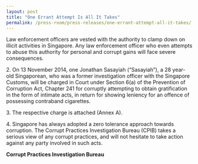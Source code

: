 ```yaml
---
layout: post
title: "One Errant Attempt Is All It Takes"
permalink: /press-room/press-releases/one-errant-attempt-all-it-takes/
---
```

Law enforcement officers are vested with the authority to clamp down on illicit activities in Singapore. Any law enforcement officer who even attempts to abuse this authority for personal and corrupt gains will face severe consequences.

2\.        On 13 November 2014, one Jonathan Sasayiah (“Sasayiah”), a 28 year-old Singaporean, who was a former investigation officer with the Singapore Customs, will be charged in Court under Section 6(a) of the Prevention of Corruption Act, Chapter 241 for corruptly attempting to obtain gratification in the form of intimate acts, in return for showing leniency for an offence of possessing contraband cigarettes.

3\.        The respective charge is attached (Annex A).

4\.        Singapore has always adopted a zero tolerance approach towards corruption. The Corrupt Practices Investigation Bureau (CPIB) takes a serious view of any corrupt practices, and will not hesitate to take action against any party involved in such acts.

**Corrupt Practices Investigation Bureau**
